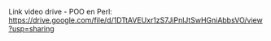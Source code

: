 Link video drive - POO en Perl: https://drive.google.com/file/d/1DTtAVEUxr1zS7JiPnlJtSwHGniAbbsVO/view?usp=sharing
